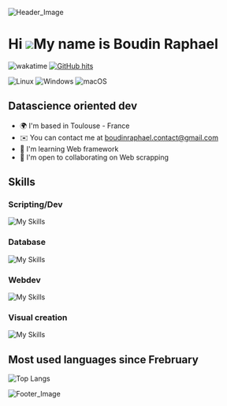 ![Header_Image](https://imgur.com/TMkhSXY.png)


Hi ![](https://user-images.githubusercontent.com/18350557/176309783-0785949b-9127-417c-8b55-ab5a4333674e.gif)My name is Boudin Raphael
======================================================================================================================================

![wakatime](https://wakatime.com/badge/user/b9d882a9-d94b-482a-9d1f-8082b3c0f003.svg) <a href="https://github.com/alwinw/alwinw" target="_blank"><img alt="GitHub hits" src="https://img.shields.io/github/last-commit/FruitPassion/FruitPassion?label=profile%20updated&style=flat-square"></a>

![Linux](https://img.shields.io/badge/Linux-FCC624?style=for-the-badge&logo=linux&logoColor=black) ![Windows](https://img.shields.io/badge/Windows-0078D6?style=for-the-badge&logo=windows&logoColor=white) ![macOS](https://img.shields.io/badge/mac%20os-000000?style=for-the-badge&logo=macos&logoColor=F0F0F0)

Datascience oriented dev
---------------------------

*   🌍  I'm based in Toulouse - France
*   ✉️  You can contact me at [boudinraphael.contact@gmail.com](mailto:boudinraphael.contact@gmail.com)
*   🧠  I'm learning Web framework
*   🤝  I'm open to collaborating on Web scrapping

## Skills 

### Scripting/Dev
![My Skills](https://skillicons.dev/icons?i=py,js,bash,java,c)

### Database
![My Skills](https://skillicons.dev/icons?i=sqlite,mysql)

### Webdev
![My Skills](https://skillicons.dev/icons?i=html,css,flask,django,symfony)

### Visual creation
![My Skills](https://skillicons.dev/icons?i=ae,pr,ps,qt,figma)        

## Most used languages since Frebruary

![Top Langs](https://github-readme-stats.vercel.app/api/wakatime/?username=fruitpassion&layout=compact&theme=dracula&hide_border=true&langs_count=6&custom_title=Stats)

![Footer_Image](https://imgur.com/5f4uRW6.png)
